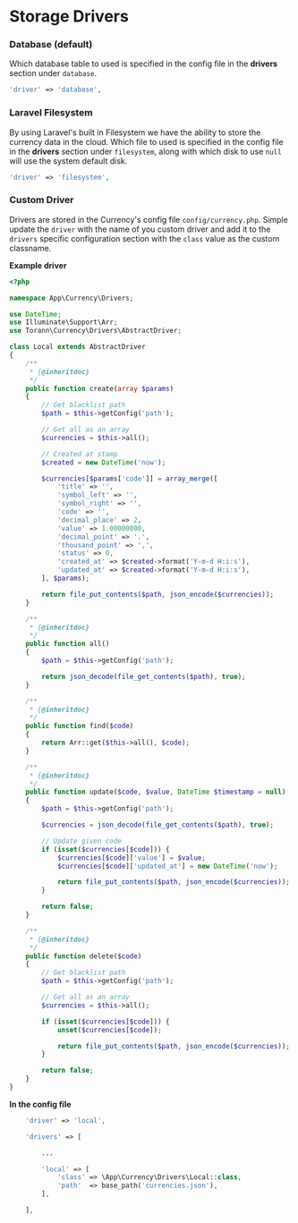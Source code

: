 # Storage Drivers

### Database (default)

Which database table to used is specified in the config file in the **drivers** section under `database`.

```php
'driver' => 'database',
```

### Laravel Filesystem

By using Laravel's built in Filesystem we have the ability to store the currency data in the cloud. Which file to used is specified in the config file in the **drivers** section under `filesystem`, along with which disk to use `null` will use the system default disk.

```php
'driver' => 'filesystem',
```

### Custom Driver

Drivers are stored in the Currency's config file `config/currency.php`. Simple update the `driver` with the name of you custom driver and add it to the `drivers` specific configuration section with the `class` value as the custom classname.

**Example driver**

```php
<?php

namespace App\Currency\Drivers;

use DateTime;
use Illuminate\Support\Arr;
use Torann\Currency\Drivers\AbstractDriver;

class Local extends AbstractDriver
{
    /**
     * {@inheritdoc}
     */
    public function create(array $params)
    {
        // Get blacklist path
        $path = $this->getConfig('path');

        // Get all as an array
        $currencies = $this->all();

        // Created at stamp
        $created = new DateTime('now');

        $currencies[$params['code']] = array_merge([
            'title' => '',
            'symbol_left' => '',
            'symbol_right' => '',
            'code' => '',
            'decimal_place' => 2,
            'value' => 1.00000000,
            'decimal_point' => '.',
            'thousand_point' => ',',
            'status' => 0,
            'created_at' => $created->format('Y-m-d H:i:s'),
            'updated_at' => $created->format('Y-m-d H:i:s'),
        ], $params);

        return file_put_contents($path, json_encode($currencies));
    }

    /**
     * {@inheritdoc}
     */
    public function all()
    {
        $path = $this->getConfig('path');

        return json_decode(file_get_contents($path), true);
    }

    /**
     * {@inheritdoc}
     */
    public function find($code)
    {
        return Arr::get($this->all(), $code);
    }

    /**
     * {@inheritdoc}
     */
    public function update($code, $value, DateTime $timestamp = null)
    {
        $path = $this->getConfig('path');

        $currencies = json_decode(file_get_contents($path), true);

        // Update given code
        if (isset($currencies[$code])) {
            $currencies[$code]['value'] = $value;
            $currencies[$code]['updated_at'] = new DateTime('now');

            return file_put_contents($path, json_encode($currencies));
        }

        return false;
    }

    /**
     * {@inheritdoc}
     */
    public function delete($code)
    {
        // Get blacklist path
        $path = $this->getConfig('path');

        // Get all as an array
        $currencies = $this->all();

        if (isset($currencies[$code])) {
            unset($currencies[$code]);

            return file_put_contents($path, json_encode($currencies));
        }

        return false;
    }
}
```

**In the config file**

```php
    'driver' => 'local',

    'drivers' => [

        ...

        'local' => [
            'class' => \App\Currency\Drivers\Local::class,
            'path'  => base_path('currencies.json'),
        ],

    ],
```